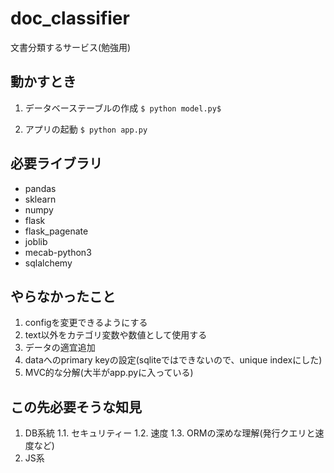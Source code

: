 # doc_classifier
文書分類するサービス(勉強用)

## 動かすとき
1. データベーステーブルの作成
`$ python model.py$`

2. アプリの起動
`$ python app.py`

## 必要ライブラリ
- pandas
- sklearn
- numpy
- flask
- flask_pagenate
- joblib
- mecab-python3
- sqlalchemy

## やらなかったこと
1. configを変更できるようにする
2. text以外をカテゴリ変数や数値として使用する
3. データの適宜追加
4. dataへのprimary keyの設定(sqliteではできないので、unique indexにした)
5. MVC的な分解(大半がapp.pyに入っている)

## この先必要そうな知見
1. DB系統
1.1. セキュリティー
1.2. 速度
1.3. ORMの深めな理解(発行クエリと速度など)
2. JS系


